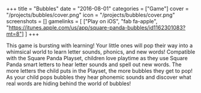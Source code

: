 +++
title = "Bubbles"
date = "2016-08-01"
categories = ["Game"]
cover = "/projects/bubbles/cover.png"
icon = "/projects/bubbles/cover.png"
screenshots = []
gamelinks = [
    ["Play on iOS", "fab fa-apple", "https://itunes.apple.com/us/app/square-panda-bubbles/id1162301083?mt=8"]
]
+++

This game is bursting with learning! Your little ones will pop their way into a whimsical world to learn letter sounds, phonics, and new words! Compatible with the Square Panda Playset, children love playtime as they use Square Panda smart letters to hear letter sounds and spell out new words. The more letters the child puts in the Playset, the more bubbles they get to pop! As your child pops bubbles they hear phonemic sounds and discover what real words are hiding behind the world of bubbles! 